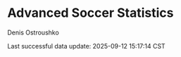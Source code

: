 # Advanced Soccer Statistics
Denis Ostroushko

<!-- gfm -->

Last successful data update: 2025-09-12 15:17:14 CST
